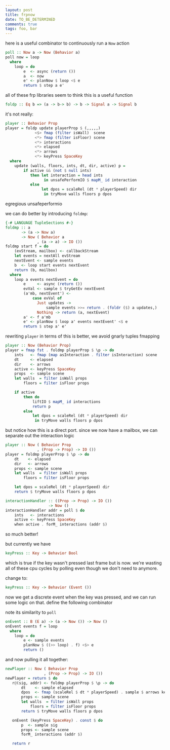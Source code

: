 ```yaml
---
layout: post
title: frpnow
date: TO_BE_DETERMINED
comments: true
tags: foo, bar
---
```


here is a useful combinator to continuously run a `Now` action

```haskell
poll :: Now a -> Now (Behavior a)
poll now = loop
  where
    loop = do
        e  <- async (return ())
        a  <- now
        e' <- planNow $ loop <$ e
        return $ step a e'
```

all of these frp libraries seem to think this is a useful function

```haskell
foldp :: Eq b => (a -> b-> b) -> b -> Signal a -> Signal b
```

it's not really:

```haskell
player :: Behavior Prop
player = foldp update playerProp $ (,,,,,)
             <$> fmap (filter isWall)  scene
             <*> fmap (filter isFloor) scene
             <*> interactions
             <*> elapsed
             <*> arrows
             <*> keyPress SpaceKey
  where
    update (walls, floors, ints, dt, dir, active) p =
        if active && (not $ null ints)
           then let interaction = head ints
                 in unsafePerformIO $ mapM_ id interaction
           else
                let dpos = scaleRel (dt * playerSpeed) dir
                 in tryMove walls floors p dpos
```

egregious unsafeperformio

we can do better by introducing `foldmp`:

```haskell
{-# LANGUAGE TupleSections #-}
foldmp :: a
       -> (a -> Now a)
       -> Now ( Behavior a
              , (a -> a) -> IO ())
foldmp start f = do
    (evStream, mailbox) <- callbackStream
    let events = nextAll evStream
    nextEvent <- sample events
    b  <- loop start events nextEvent
    return (b, mailbox)
  where
    loop a events nextEvent = do
        e     <- async (return ())
        evVal <- sample $ tryGetEv nextEvent
        (a'mb, nextEvent') <-
            case evVal of
              Just updates ->
                  sample events >>= return . (foldr ($) a updates,)
              Nothing -> return (a, nextEvent)
        a' <- f a'mb
        e' <- planNow $ loop a' events nextEvent' <$ e
        return $ step a' e'
```

rewriting `player` in terms of this is better, we avoid gnarly tuples fmapping

```haskell
player :: Now (Behavior Prop)
player = fmap fst . foldmp playerProp $ \p -> do
    ints   <- fmap (map asInteraction . filter isInteraction) scene
    dt     <- elapsed
    dir    <- arrows
    active <- keyPress SpaceKey
    props  <- sample scene
    let walls  = filter isWall props
        floors = filter isFloor props

    if active
        then do
            liftIO $ mapM_ id interactions
            return p
        else
            let dpos = scaleRel (dt * playerSpeed) dir
             in tryMove walls floors p dpos
```

but notice how this is a direct port. since we now have a mailbox, we can
separate out the interaction logic

```haskell
player :: Now ( Behavior Prop
              , (Prop -> Prop) -> IO ())
player = foldmp playerProp $ \p -> do
    dt    <- elapsed
    dir   <- arrows
    props <- sample scene
    let walls  = filter isWall props
        floors = filter isFloor props

    let dpos = scaleRel (dt * playerSpeed) dir
    return $ tryMove walls floors p dpos

interactionHandler :: ((Prop -> Prop) -> IO ())
                   -> Now ()
interactionHandler addr = poll $ do
    ints   <- interactions
    active <- keyPress SpaceKey
    when active . forM_ interactions (addr $)
```

so much better!

but currently we have

```haskell
keyPress :: Key -> Behavior Bool
```

which is true if the key wasn't pressed last frame but is now. we're wasting all
of these cpu cycles by polling even though we don't need to anymore.

change to:

```haskell
keyPress :: Key -> Behavior (Event ())
```

now we get a discrete event when the key was pressed, and we can run some logic
on that. define the following combinator

note its similarity to `poll`

```haskell
onEvent :: B (E a) -> (a -> Now ()) -> Now ()
onEvent events f = loop
  where
    loop = do
        e <- sample events
        planNow $ ((>> loop) . f) <$> e
        return ()
```

and now pulling it all together:

```haskell
newPlayer :: Now ( Behavior Prop
                 , (Prop -> Prop) -> IO ())
newPlayer = return $ do
   r@(sig, addr) <- foldmp playerProp $ \p -> do
       dt    <- sample elapsed
       dpos  <- fmap (scaleRel $ dt * playerSpeed) . sample $ arrows keys
       props <- sample scene
       let walls  = filter isWall props
           floors = filter isFloor props
       return $ tryMove walls floors p dpos

   onEvent (keyPress SpaceKey) . const $ do
       p  <- sample sig
       props <- sample scene
       forM_ interactions (addr $)

   return r
```
